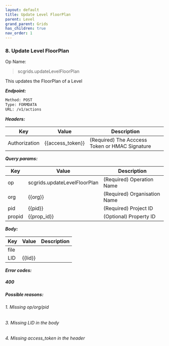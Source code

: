 ```yaml
---
layout: default
title: Update Level FloorPlan
parent: Level
grand_parent: Grids
has_children: true
nav_order: 1
---
```



### 8. Update Level FloorPlan


Op Name:

> scgrids.updateLevelFloorPlan

This updates the FloorPlan of a Level


***Endpoint:***

```bash
Method: POST
Type: FORMDATA
URL: /v1/actions
```


***Headers:***

| Key | Value | Description |
| --- | ------|-------------|
| Authorization | {{access_token}} | (Required) The Acccess Token or HMAC Signature |



***Query params:***

| Key | Value | Description |
| --- | ------|-------------|
| op | scgrids.updateLevelFloorPlan | (Required) Operation Name |
| org | {{org}} | (Required) Organisation Name |
| pid | {{pid}} | (Required) Project ID |
| propid | {{prop_id}} | (Optional) Property ID |



***Body:***

| Key | Value | Description |
| --- | ------|-------------|
| file |  |  |
| LID | {{lid}} |  |



***Error codes:***

##### 400
##### Possible reasons:

###### 1. Missing op/org/pid

###### 3. Missing LID in the body

###### 4. Missing access_token in the header
